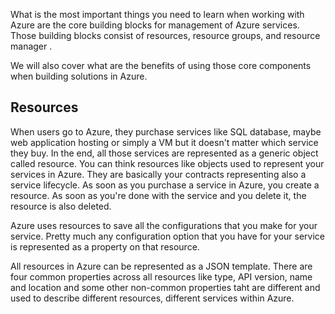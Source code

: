 What is the most important things you need to learn when working with Azure are the core building blocks for management of Azure services. Those building blocks consist of resources, resource groups, and resource manager .

We will also cover what are the benefits of using those core components when building solutions in Azure.

## Resources

When users go to Azure, they purchase services like SQL database, maybe web application hosting or simply a VM but it doesn't matter which service they buy. In the end, all those services are represented as a generic object called resource. You can think resources like objects used to represent your services in Azure. They are basically your contracts representing also a service lifecycle. As soon as you purchase a service in Azure, you create a resource.
As soon as you're done with the service and you delete it, the resource is also deleted.

Azure uses resources to save all the configurations that you make for your service. Pretty much any configuration option that you have for your service is represented as a property on that resource.

All resources in Azure can be represented as a JSON template. There are four common properties across all resources like type, API version, name and location and some other non-common properties taht are different and used to describe different resources, different services within Azure.

